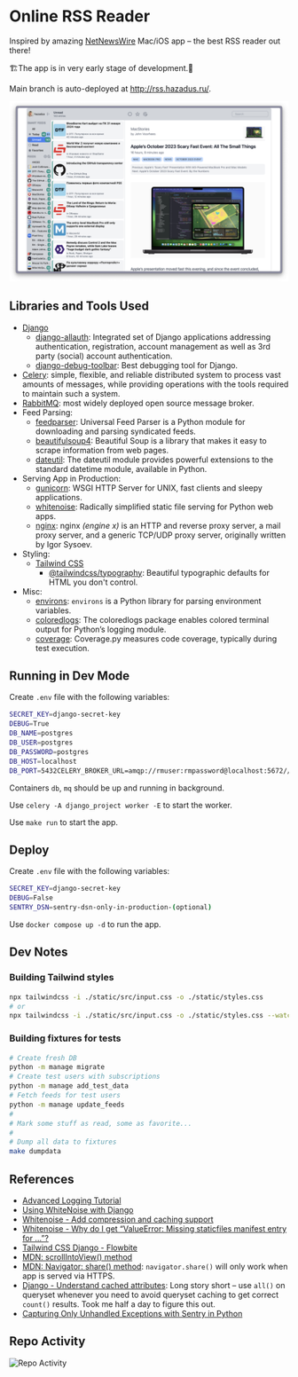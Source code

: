 # Online RSS Reader

Inspired by amazing [NetNewsWire](https://netnewswire.com/) Mac/iOS app – the best RSS reader out there!

🏗️The app is in very early stage of development.🚧

Main branch is auto-deployed at http://rss.hazadus.ru/.

![Arc screenshot](./static/images/arc_screen_2.png)

## Libraries and Tools Used

- [Django](https://docs.djangoproject.com/en/4.2/)
    - [django-allauth](https://pypi.org/project/django-allauth/): Integrated set of Django applications addressing authentication, registration, account management as well as 3rd party (social) account authentication.
    - [django-debug-toolbar](https://django-debug-toolbar.readthedocs.io/en/latest/): Best debugging tool for Django.
- [Celery](https://docs.celeryq.dev/en/stable/index.html): simple, flexible, and reliable distributed system to 
  process vast amounts of messages, while providing operations with the tools required to maintain such a system.
- [RabbitMQ](https://www.rabbitmq.com/): most widely deployed open source message broker.
- Feed Parsing:
  - [feedparser](https://pythonhosted.org/feedparser/): Universal Feed Parser is a Python module for downloading and parsing syndicated feeds.
  - [beautifulsoup4](https://pypi.org/project/beautifulsoup4/): Beautiful Soup is a library that makes it easy to scrape information from web pages.
  - [dateutil](https://pypi.org/project/python-dateutil/): The dateutil module provides powerful extensions to the 
    standard datetime module, available in Python.
- Serving App in Production:
  - [gunicorn](https://github.com/benoitc/gunicorn): WSGI HTTP Server for UNIX, fast clients and sleepy applications. 
  - [whitenoise](https://github.com/evansd/whitenoise): Radically simplified static file serving for Python web apps.
  - [nginx](https://nginx.org/): nginx *(engine x)* is an HTTP and reverse proxy server, a mail proxy server, and a 
    generic TCP/UDP proxy server, originally written by Igor Sysoev.
- Styling:
  - [Tailwind CSS](https://tailwindcss.com/)
    - [@tailwindcss/typography](https://tailwindcss.com/docs/typography-plugin): Beautiful typographic defaults for HTML you don't control. 
- Misc:
  - [environs](https://pypi.org/project/environs/): `environs` is a Python library for parsing environment variables. 
  - [coloredlogs](https://coloredlogs.readthedocs.io/en/latest/index.html): The coloredlogs package enables colored terminal output for Python’s logging module.
  - [coverage](https://pypi.org/project/coverage/): Coverage.py measures code coverage, typically during test execution.

## Running in Dev Mode

Create `.env` file with the following variables:

```bash
SECRET_KEY=django-secret-key
DEBUG=True
DB_NAME=postgres
DB_USER=postgres
DB_PASSWORD=postgres
DB_HOST=localhost
DB_PORT=5432CELERY_BROKER_URL=amqp://rmuser:rmpassword@localhost:5672//
```

Containers `db`, `mq` should be up and running in background.

Use `celery -A django_project worker -E` to start the worker.

Use `make run` to start the app.

## Deploy

Create `.env` file with the following variables:

```bash
SECRET_KEY=django-secret-key
DEBUG=False
SENTRY_DSN=sentry-dsn-only-in-production-(optional)
```

Use `docker compose up -d` to run the app.

## Dev Notes

### Building Tailwind styles

```bash
npx tailwindcss -i ./static/src/input.css -o ./static/styles.css
# or
npx tailwindcss -i ./static/src/input.css -o ./static/styles.css --watch
```

### Building fixtures for tests

```bash
# Create fresh DB
python -m manage migrate
# Create test users with subscriptions
python -m manage add_test_data
# Fetch feeds for test users
python -m manage update_feeds
#
# Mark some stuff as read, some as favorite...
#
# Dump all data to fixtures
make dumpdata
```

## References

- [Advanced Logging Tutorial](https://docs.python.org/3/howto/logging.html#advanced-logging-tutorial)
- [Using WhiteNoise with Django](https://whitenoise.readthedocs.io/en/latest/django.html)
- [Whitenoise - Add compression and caching support](https://whitenoise.readthedocs.io/en/latest/django.html#add-compression-and-caching-support)
- [Whitenoise - Why do I get “ValueError: Missing staticfiles manifest entry for …”?](https://whitenoise.readthedocs.io/en/latest/django.html#why-do-i-get-valueerror-missing-staticfiles-manifest-entry-for)
- [Tailwind CSS Django - Flowbite](https://flowbite.com/docs/getting-started/django/)
- [MDN: scrollIntoView() method](https://developer.mozilla.org/en-US/docs/Web/API/Element/scrollIntoView)
- [MDN: Navigator: share() method](https://developer.mozilla.org/en-US/docs/Web/API/Navigator/share#syntax): 
  `navigator.share()` will only work when app is served via HTTPS.
- [Django - Understand cached attributes](https://docs.djangoproject.com/en/4.2/topics/db/optimization/#understand-cached-attributes): Long story short – use `all()` on queryset whenever you 
  need to avoid queryset caching to get correct `count()` results. Took me half a day to figure this out.
- [Capturing Only Unhandled Exceptions with Sentry in Python](https://jkfran.com/capturing-unhandled-exceptions-sentry-python/)

## Repo Activity 

![Repo Activity](https://repobeats.axiom.co/api/embed/d68c55d646134fe9a358583df8a78dc7a3240b93.svg "Repobeats analytics 
image")
